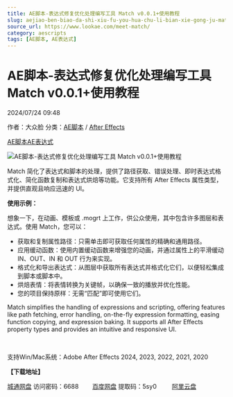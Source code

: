 ```yaml
---
title: AE脚本-表达式修复优化处理编写工具 Match v0.0.1+使用教程
slug: aejiao-ben-biao-da-shi-xiu-fu-you-hua-chu-li-bian-xie-gong-ju-match-v0-0-1-shi-yong-jiao-cheng
source_url: https://www.lookae.com/meet-match/
category: aescripts
tags: [AE脚本, AE表达式]
---
```

# AE脚本-表达式修复优化处理编写工具 Match v0.0.1+使用教程

2024/07/24 09:48

作者：大众脸
分类：[AE脚本](https://www.lookae.com/after-effects/aescripts/) / [After Effects](https://www.lookae.com/after-effects/)

[AE脚本](https://www.lookae.com/tag/ae%e8%84%9a%e6%9c%ac/)[AE表达式](https://www.lookae.com/tag/ae%e8%a1%a8%e8%be%be%e5%bc%8f/)

![AE脚本-表达式修复优化处理编写工具 Match v0.0.1+使用教程](https://www.lookae.com/wp-content/uploads/2024/07/AEscripts-Match-.jpg "AE脚本-表达式修复优化处理编写工具 Match v0.0.1+使用教程-LookAE.com")

Match 简化了表达式和脚本的处理，提供了路径获取、错误处理、即时表达式格式化、简化函数复制和表达式烘焙等功能。它支持所有 After Effects 属性类型，并提供直观且响应迅速的 UI。

**使用示例：**

想象一下，在动画、模板或 .mogrt 上工作，供公众使用，其中包含许多图层和表达式。使用 Match，您可以：

* 获取和复制属性路径：只需单击即可获取任何属性的精确和通用路径。
* 应用缓动函数：使用内置缓动函数来增强您的动画，并通过属性上的平滑缓动 IN、OUT、IN 和 OUT 行为来实现。
* 格式化和导出表达式：从图层中获取所有表达式并格式化它们，以便轻松集成到脚本或脚本中。
* 烘焙表情：将表情转换为关键帧，以确保一致的播放并优化性能。
* 您的项目保持原样：无需“匹配”即可使用它们。

Match simplifies the handling of expressions and scripting, offering features like path fetching, error handling, on-the-fly expression formatting, easing function copying, and expression baking. It supports all After Effects property types and provides an intuitive and responsive UI.

[﻿](https://cloud.video.taobao.com/play/u/null/p/1/e/6/t/1/473338920105.mp4)

支持Win/Mac系统：Adobe After Effects 2024, 2023, 2022, 2021, 2020

**【下载地址】**

[城通网盘](https://url70.ctfile.com/f/2827370-1335393886-38a3cf?p=4431) 访问密码：6688        [百度网盘](https://pan.baidu.com/s/1nhWcF8IDUL17R5oQXIxOng?pwd=5sy0) 提取码：5sy0         [阿里云盘](https://www.alipan.com/s/sWcZKQZTVWb)
